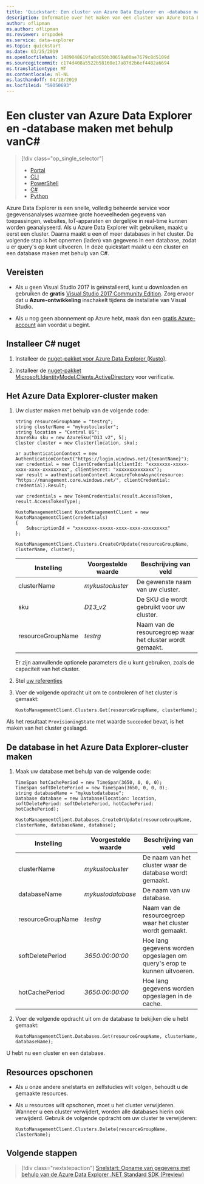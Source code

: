 ```yaml
---
title: 'Quickstart: Een cluster van Azure Data Explorer en -database maken met behulp vanC#'
description: Informatie over het maken van een cluster van Azure Data Explorer en -database met behulp van deC#
author: oflipman
ms.author: oflipman
ms.reviewer: orspodek
ms.service: data-explorer
ms.topic: quickstart
ms.date: 03/25/2019
ms.openlocfilehash: 1489048619fa8d650b30659a00ae7679c8d5109d
ms.sourcegitcommit: c174d408a5522b58160e17a87d2b6ef4482a6694
ms.translationtype: MT
ms.contentlocale: nl-NL
ms.lasthandoff: 04/18/2019
ms.locfileid: "59050693"
---
```

# <a name="create-an-azure-data-explorer-cluster-and-database-by-using-c"></a>Een cluster van Azure Data Explorer en -database maken met behulp vanC#

> [!div class="op_single_selector"]
> * [Portal](create-cluster-database-portal.md)
> * [CLI](create-cluster-database-cli.md)
> * [PowerShell](create-cluster-database-powershell.md)
> * [C#](create-cluster-database-csharp.md)
> * [Python](create-cluster-database-python.md)
>  

Azure Data Explorer is een snelle, volledig beheerde service voor gegevensanalyses waarmee grote hoeveelheden gegevens van toepassingen, websites, IoT-apparaten en dergelijke in real-time kunnen worden geanalyseerd. Als u Azure Data Explorer wilt gebruiken, maakt u eerst een cluster. Daarna maakt u een of meer databases in het cluster. De volgende stap is het opnemen (laden) van gegevens in een database, zodat u er query's op kunt uitvoeren. In deze quickstart maakt u een cluster en een database maken met behulp van C#.

## <a name="prerequisites"></a>Vereisten

* Als u geen Visual Studio 2017 is geïnstalleerd, kunt u downloaden en gebruiken de **gratis** [Visual Studio 2017 Community Edition](https://www.visualstudio.com/downloads/). Zorg ervoor dat u **Azure-ontwikkeling** inschakelt tijdens de installatie van Visual Studio.

* Als u nog geen abonnement op Azure hebt, maak dan een [gratis Azure-account](https://azure.microsoft.com/free/) aan voordat u begint.

## <a name="install-c-nuget"></a>Installeer C# nuget

1. Installeer de [nuget-pakket voor Azure Data Explorer (Kusto)](https://www.nuget.org/packages/Microsoft.Azure.Management.Kusto/).

1. Installeer de [nuget-pakket Microsoft.IdentityModel.Clients.ActiveDirectory](https://www.nuget.org/packages/Microsoft.IdentityModel.Clients.ActiveDirectory/) voor verificatie.

## <a name="create-the-azure-data-explorer-cluster"></a>Het Azure Data Explorer-cluster maken

1. Uw cluster maken met behulp van de volgende code:

    ```C#-interactive
    string resourceGroupName = "testrg";    
    string clusterName = "mykustocluster";
    string location = "Central US";
    AzureSku sku = new AzureSku("D13_v2", 5);
    Cluster cluster = new Cluster(location, sku);
    
    ar authenticationContext = new AuthenticationContext("https://login.windows.net/{tenantName}");
    var credential = new ClientCredential(clientId: "xxxxxxxx-xxxxx-xxxx-xxxx-xxxxxxxxx", clientSecret: "xxxxxxxxxxxxxx");
    var result = authenticationContext.AcquireTokenAsync(resource: "https://management.core.windows.net/", clientCredential: credential).Result;
    
    var credentials = new TokenCredentials(result.AccessToken, result.AccessTokenType);
     
    KustoManagementClient KustoManagementClient = new KustoManagementClient(credentials)
    {
        SubscriptionId = "xxxxxxxx-xxxxx-xxxx-xxxx-xxxxxxxxx"
    };

    KustoManagementClient.Clusters.CreateOrUpdate(resourceGroupName, clusterName, cluster);
    ```

   |**Instelling** | **Voorgestelde waarde** | **Beschrijving van veld**|
   |---|---|---|
   | clusterName | *mykustocluster* | De gewenste naam van uw cluster.|
   | sku | *D13_v2* | De SKU die wordt gebruikt voor uw cluster. |
   | resourceGroupName | *testrg* | Naam van de resourcegroep waar het cluster wordt gemaakt. |

    Er zijn aanvullende optionele parameters die u kunt gebruiken, zoals de capaciteit van het cluster.

1. Stel [uw referenties](https://docs.microsoft.com/dotnet/azure/dotnet-sdk-azure-authenticate?view=azure-dotnet)

1. Voer de volgende opdracht uit om te controleren of het cluster is gemaakt:

    ```C#-interactive
    KustoManagementClient.Clusters.Get(resourceGroupName, clusterName);
    ```

Als het resultaat `ProvisioningState` met waarde `Succeeded` bevat, is het maken van het cluster geslaagd.

## <a name="create-the-database-in-the-azure-data-explorer-cluster"></a>De database in het Azure Data Explorer-cluster maken

1. Maak uw database met behulp van de volgende code:

    ```c#-interactive
    TimeSpan hotCachePeriod = new TimeSpan(3650, 0, 0, 0);
    TimeSpan softDeletePeriod = new TimeSpan(3650, 0, 0, 0);
    string databaseName = "mykustodatabase";
    Database database = new Database(location: location, softDeletePeriod: softDeletePeriod, hotCachePeriod: hotCachePeriod);
    
    KustoManagementClient.Databases.CreateOrUpdate(resourceGroupName, clusterName, databaseName, database);
    ```

   |**Instelling** | **Voorgestelde waarde** | **Beschrijving van veld**|
   |---|---|---|
   | clusterName | *mykustocluster* | De naam van het cluster waar de database wordt gemaakt.|
   | databaseName | *mykustodatabase* | De naam van uw database.|
   | resourceGroupName | *testrg* | Naam van de resourcegroep waar het cluster wordt gemaakt. |
   | softDeletePeriod | *3650:00:00:00* | Hoe lang gegevens worden opgeslagen om query's erop te kunnen uitvoeren. |
   | hotCachePeriod | *3650:00:00:00* | Hoe lang gegevens worden opgeslagen in de cache. |

2. Voer de volgende opdracht uit om de database te bekijken die u hebt gemaakt:

    ```c#-interactive
    KustoManagementClient.Databases.Get(resourceGroupName, clusterName, databaseName);
    ```

U hebt nu een cluster en een database.

## <a name="clean-up-resources"></a>Resources opschonen

* Als u onze andere snelstarts en zelfstudies wilt volgen, behoudt u de gemaakte resources.
* Als u resources wilt opschonen, moet u het cluster verwijderen. Wanneer u een cluster verwijdert, worden alle databases hierin ook verwijderd. Gebruik de volgende opdracht om uw cluster te verwijderen:

    ```C#-interactive
    KustoManagementClient.Clusters.Delete(resourceGroupName, clusterName);
    ```

## <a name="next-steps"></a>Volgende stappen

> [!div class="nextstepaction"]
> [Snelstart: Opname van gegevens met behulp van de Azure Data Explorer .NET Standard SDK (Preview)](net-standard-ingest-data.md)
